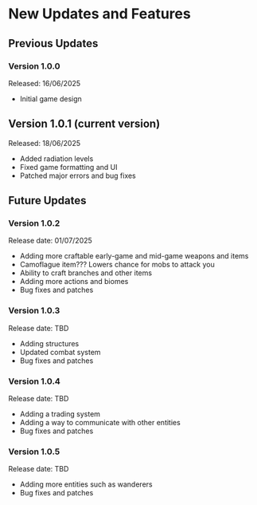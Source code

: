 # New Updates and Features

## Previous Updates

### Version 1.0.0
Released: 16/06/2025
- Initial game design

## Version 1.0.1 (current version)
Released: 18/06/2025
- Added radiation levels
- Fixed game formatting and UI
- Patched major errors and bug fixes

## Future Updates

### Version 1.0.2
Release date: 01/07/2025
 - Adding more craftable early-game and mid-game weapons and items
 - Camoflague item??? Lowers chance for mobs to attack you
 - Ability to craft branches and other items
 - Adding more actions and biomes
 - Bug fixes and patches

### Version 1.0.3
Release date: TBD
 - Adding structures
 - Updated combat system
 - Bug fixes and patches

### Version 1.0.4
Release date: TBD
 - Adding a trading system
 - Adding a way to communicate with other entities
 - Bug fixes and patches

### Version 1.0.5
Release date: TBD
 - Adding more entities such as wanderers
 - Bug fixes and patches
